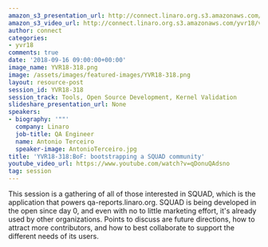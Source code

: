 ```yaml
---
amazon_s3_presentation_url: http://connect.linaro.org.s3.amazonaws.com/yvr18/presentations/yvr18-318.pdf
amazon_s3_video_url: http://connect.linaro.org.s3.amazonaws.com/yvr18/videos/yvr18-318.mp4
author: connect
categories:
- yvr18
comments: true
date: '2018-09-16 09:00:00+00:00'
image_name: YVR18-318.png
image: /assets/images/featured-images/YVR18-318.png
layout: resource-post
session_id: YVR18-318
session_track: Tools, Open Source Development, Kernel Validation
slideshare_presentation_url: None
speakers:
- biography: '""'
  company: Linaro
  job-title: QA Engineer
  name: Antonio Terceiro
  speaker-image: AntonioTerceiro.jpg
title: 'YVR18-318:BoF: bootstrapping a SQUAD community'
youtube_video_url: https://www.youtube.com/watch?v=qDonuQAdsno
tag: session
---
```


This session is a gathering of all of those interested in SQUAD, which is the application that powers qa-reports.linaro.org. SQUAD is being developed in the open since day 0, and even with no to little marketing effort, it's already used by other organizations. Points to discuss are future directions, how to attract more contributors, and how to best collaborate to support the different needs of its users.
